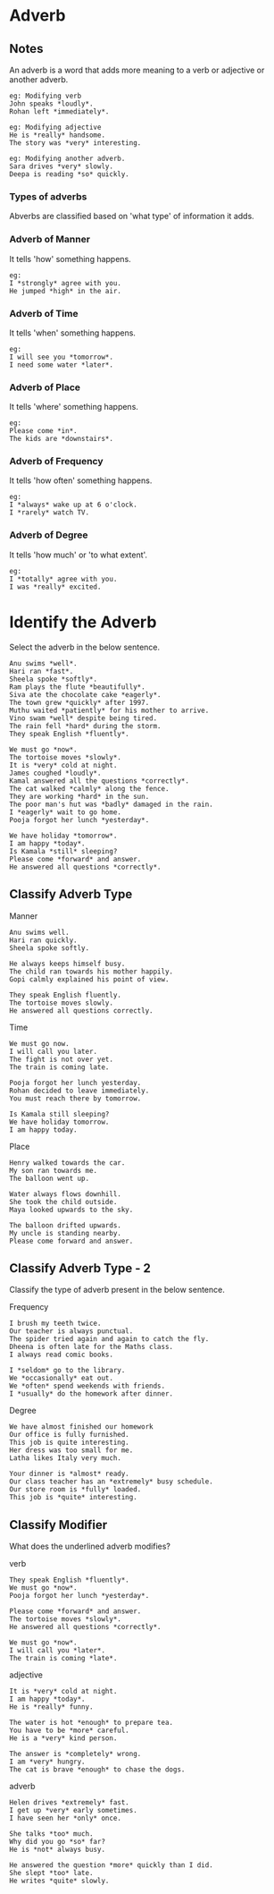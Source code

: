 # Adverb

## Notes

An adverb is a word that adds more meaning to a verb or adjective or another adverb.

```
eg: Modifying verb
John speaks *loudly*.
Rohan left *immediately*.
```

```
eg: Modifying adjective
He is *really* handsome.
The story was *very* interesting.
```

```
eg: Modifying another adverb.
Sara drives *very* slowly.
Deepa is reading *so* quickly.
```

### Types of adverbs

Abverbs are classified based on 'what type' of information it adds.

### Adverb of Manner

It tells 'how' something happens.

```
eg:
I *strongly* agree with you.
He jumped *high* in the air.
```

### Adverb of Time

It tells 'when' something happens.

```
eg:
I will see you *tomorrow*.
I need some water *later*.
```

### Adverb of Place

It tells 'where' something happens.

```
eg:
Please come *in*.
The kids are *downstairs*.
```

### Adverb of Frequency

It tells 'how often' something happens.

```
eg:
I *always* wake up at 6 o'clock.
I *rarely* watch TV.
```

### Adverb of Degree

It tells 'how much' or 'to what extent'.

```
eg:
I *totally* agree with you.
I was *really* excited.
```

# Identify the Adverb

Select the adverb in the below sentence.

```
Anu swims *well*.
Hari ran *fast*.
Sheela spoke *softly*.
Ram plays the flute *beautifully*.
Siva ate the chocolate cake *eagerly*.
The town grew *quickly* after 1997.
Muthu waited *patiently* for his mother to arrive.
Vino swam *well* despite being tired.
The rain fell *hard* during the storm.
They speak English *fluently*.

We must go *now*.
The tortoise moves *slowly*.
It is *very* cold at night.
James coughed *loudly*.
Kamal answered all the questions *correctly*.
The cat walked *calmly* along the fence.
They are working *hard* in the sun.
The poor man's hut was *badly* damaged in the rain.
I *eagerly* wait to go home.
Pooja forgot her lunch *yesterday*.

We have holiday *tomorrow*.
I am happy *today*.
Is Kamala *still* sleeping?
Please come *forward* and answer.
He answered all questions *correctly*.
```

## Classify Adverb Type

Manner

```
Anu swims well.
Hari ran quickly.
Sheela spoke softly.

He always keeps himself busy.
The child ran towards his mother happily.
Gopi calmly explained his point of view.

They speak English fluently.
The tortoise moves slowly.
He answered all questions correctly.
```

Time

```
We must go now.
I will call you later.
The fight is not over yet.
The train is coming late.

Pooja forgot her lunch yesterday.
Rohan decided to leave immediately.
You must reach there by tomorrow.

Is Kamala still sleeping?
We have holiday tomorrow.
I am happy today.
```

Place

```
Henry walked towards the car.
My son ran towards me.
The balloon went up.

Water always flows downhill.
She took the child outside.
Maya looked upwards to the sky.

The balloon drifted upwards.
My uncle is standing nearby.
Please come forward and answer.
```

## Classify Adverb Type - 2

Classify the type of adverb present in the below sentence.

Frequency

```
I brush my teeth twice.
Our teacher is always punctual.
The spider tried again and again to catch the fly.
Dheena is often late for the Maths class.
I always read comic books.

I *seldom* go to the library.
We *occasionally* eat out.
We *often* spend weekends with friends.
I *usually* do the homework after dinner.
```

Degree

```
We have almost finished our homework
Our office is fully furnished.
This job is quite interesting.
Her dress was too small for me.
Latha likes Italy very much.

Your dinner is *almost* ready.
Our class teacher has an *extremely* busy schedule.
Our store room is *fully* loaded.
This job is *quite* interesting.
```

## Classify Modifier

What does the underlined adverb modifies?

verb

```
They speak English *fluently*.
We must go *now*.
Pooja forgot her lunch *yesterday*.

Please come *forward* and answer.
The tortoise moves *slowly*.
He answered all questions *correctly*.

We must go *now*.
I will call you *later*.
The train is coming *late*.

```

adjective

```
It is *very* cold at night.
I am happy *today*.
He is *really* funny.

The water is hot *enough* to prepare tea.
You have to be *more* careful.
He is a *very* kind person.

The answer is *completely* wrong.
I am *very* hungry.
The cat is brave *enough* to chase the dogs.
```

adverb

```
Helen drives *extremely* fast.
I get up *very* early sometimes.
I have seen her *only* once.

She talks *too* much.
Why did you go *so* far?
He is *not* always busy.

He answered the question *more* quickly than I did.
She slept *too* late.
He writes *quite* slowly.
```

